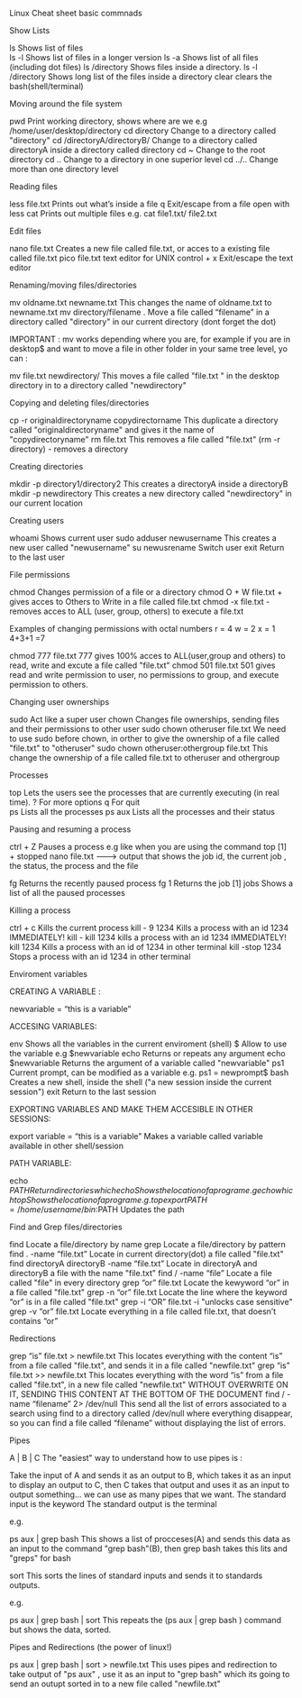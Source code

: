 Linux Cheat sheet basic commnads

Show Lists

ls                            Shows list of files <br>
ls -l                         Shows list of files in a longer version
ls -a                         Shows list of all files (including dot files)
ls /directory                 Shows files inside a directory.
ls -l /directory              Shows long list of the files inside a directory
clear                         clears the bash(shell/terminal)


Moving around the file system

pwd                           Print working directory, shows where are we e.g /home/user/desktop/directory
cd directory                  Change to a directory called "directory"
cd  /directoryA/directoryB/   Change to a directory called directoryA inside a directory called directory
cd ~                          Change to the root directory
cd ..                         Change to a directory in one superior level
cd ../..                      Change more than one directory level 


Reading files

less file.txt                 Prints out what’s inside a file
q                             Exit/escape from a file open with less
cat                           Prints out multiple files e.g. cat file1.txt/ file2.txt 


Edit files

nano file.txt                 Creates a new file called file.txt, or acces to a existing file called file.txt
pico file.txt                 text editor for UNIX
control +  x                  Exit/escape the text editor


Renaming/moving   files/directories

mv oldname.txt  newname.txt   This changes the name of oldname.txt to newname.txt
mv directory/filename .       Move a file called “filename” in a directory called "directory" in our current directory (dont forget the dot)

IMPORTANT : mv works depending where you are, for example if you are in desktop$ and want to move a file in other folder in your same tree level, yo can :

mv file.txt newdirectory/    This moves a file called "file.txt " in the desktop directory in to a directory called "newdirectory"


Copying and deleting files/directories

cp -r originaldirectoryname copydirectorname          This duplicate a directory called "originaldirectoryname" and gives it the name of "copydirectoryname"
rm file.txt                                           This removes a file called "file.txt"
(rm -r directory) - removes a directory


Creating directories

mkdir -p directory1/directory2                        This creates a directoryA inside a directoryB
mkdir -p newdirectory                                 This creates a new directory called "newdirectory" in our current location


Creating users

whoami                                                Shows current user
sudo adduser newusername                              This creates a new user called "newusername"
su newusrename                                        Switch user 
exit                                                  Return to the last user


File permissions

chmod                                                 Changes permission of a file or a directory
chmod O + W    file.txt                               + gives acces to Others to Write in a file called file.txt
chmod -x file.txt                                     - removes acces to ALL (user, group, others) to execute a file.txt


Examples of changing permissions with octal numbers     r = 4          w = 2          x = 1             4+3+1 =7

chmod  777 file.txt               777 gives 100% acces to ALL(user,group and others) to read, write and excute a file called "file.txt"
chmod 501 file.txt                501 gives read and write permission to user, no permissions to group, and execute permission to others. 

Changing user ownerships

sudo                                                  Act like a super user
chown                                                 Changes file ownerships, sending files and their permissions to other user
sudo chown otheruser file.txt                         We need to use sudo before chown, in orther to give the ownership of a file called "file.txt" to "otheruser"
sudo chown otheruser:othergroup file.txt              This change the ownership of a file called file.txt to otheruser and othergroup


Processes

top                                 Lets the users see the processes that are currently executing (in real time).
?                                   For more options 
q                                   For quit   
ps                                  Lists all the processes
ps aux                              Lists all the processes and their status
  

Pausing and resuming a process

ctrl + Z                            Pauses a process e.g like when you are using the command top
[1] + stopped nano file.txt --->  output that shows the job id, the current job , the status, the process and the file 

fg                                 Returns the recently paused process
fg 1                               Returns the job [1] 
jobs                               Shows a list of all the paused processes


Killing a process

ctrl + c                           Kills the current process
kill - 9  1234                     Kills a process with an id 1234  IMMEDIATELY!
kill - kill  1234                  kills a process with an id 1234  IMMEDIATELY!
kill 1234                          Kills a process with an id of 1234 in other terminal
kill -stop  1234                   Stops a process with an id 1234 in other terminal


Enviroment variables

CREATING A VARIABLE :

newvariable = “this is a variable”  

ACCESING VARIABLES:

env                               Shows all the variables in the current enviroment (shell)
$                                 Allow to use the variable e.g $newvariable 
echo                              Returns or repeats any argument
echo $newvariable                 Returns the argument of a variable called "newvariable" 
ps1                               Current prompt, can be modified as a variable e.g. ps1 = newprompt$
bash                              Creates a new shell, inside the shell ("a new session inside the current session")
exit                              Return to the last session

EXPORTING VARIABLES AND MAKE THEM ACCESIBLE IN OTHER SESSIONS:

export variable = “this is a variable”     Makes a variable called variable available in other shell/session

PATH VARIABLE:

echo $PATH                             Return directories
which echo                             Shows the location of a program e.g echo 
which top                              Shows the location of a program e.g. top
export PATH=/home/username/bin:$PATH   Updates the path 



Find and Grep files/directories

find                                                 Locate a file/directory by name 
grep                                                 Locate a file/directory by pattern
find . -name “file.txt”                              Locate in current directory(dot) a file called "file.txt"
find directoryA directoryB -name “file.txt”          Locate in directoryA and directoryB a file with the name "file.txt"
find / -name “file”                                  Locate a file called "file" in every directory
grep “or” file.txt                                   Locate the kewyword “or” in a file called "file.txt"
grep -n “or” file.txt                                Locate the line where the keyword “or” is in a file called "file.txt"
grep -i “OR” file.txt                                -i "unlocks case sensitive"
grep -v “or” file.txt                                Locate everything in a file called file.txt, that doesn’t contains “or”


Redirections

grep “is”  file.txt > newfile.txt         This locates everything with the content “is” from a file called "file.txt", and sends it in a file called "newfile.txt" 
grep “is”  file.txt >> newfile.txt        This locates everything with the word “is” from a file called "file.txt", in a new file called "newfile.txt"  WITHOUT OVERWRITE ON IT, SENDING THIS CONTENT AT THE BOTTOM OF THE DOCUMENT
find / -name “filename” 2> /dev/null      This send all the list of errors associated to a search using find to a directory called /dev/null where everything disappear, so you can find a file called “filename” without displaying the list of errors.

Pipes

A | B | C  The "easiest" way to understand how to use pipes is :

Take the input of A and sends it as an output to B, which takes it as an input to display an output to C, then C takes that output and uses it as an input to output something... we can use as many pipes that we want.
The standard input is the keyword
The standard output is the terminal

e.g.

ps aux  |  grep bash            This shows a list of  procceses(A) and sends this data as an input to the command "grep bash"(B), then 
grep bash takes this lits and "greps" for bash

sort                            This sorts the lines of standard inputs and sends it to standards outputs.

e.g.

ps aux | grep bash | sort       This repeats the (ps aux |  grep bash ) command but shows the data, sorted.


Pipes and Redirections (the power of linux!)

ps aux | grep bash | sort > newfile.txt   This uses pipes and redirection to take output of "ps aux" , use it as an input to "grep bash" which its going to send an outupt sorted in to a new file called "newfile.txt"










